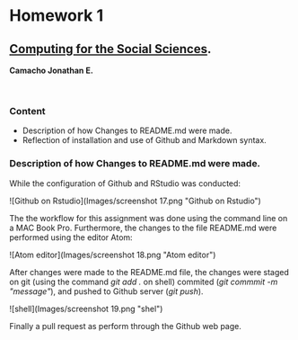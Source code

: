 # Homework 1
## [Computing for the Social Sciences][CSS].
[CSS]: https://uc-cfss.github.io/index.html
**Camacho Jonathan E.**

 <br />

### Content
- Description of how Changes to README.md were made.
- Reflection of installation and use of Github and Markdown syntax.

### Description of how Changes to README.md were made.  
While the configuration of Github and RStudio was conducted:

![Github on Rstudio](Images/screenshot 17.png "Github on Rstudio")

The the workflow for this assignment was done using the command line on a MAC Book Pro. Furthermore, the changes to the file README.md were performed using
the editor Atom:

![Atom editor](Images/screenshot 18.png "Atom editor")

After changes were made to the README.md file, the changes were staged on git (using the command *git add .* on shell) commited (*git commmit -m "message"*), and pushed to Github server (*git push*).

![shell](Images/screenshot 19.png "shel")

Finally a pull request as perform through the Github web page.

 
